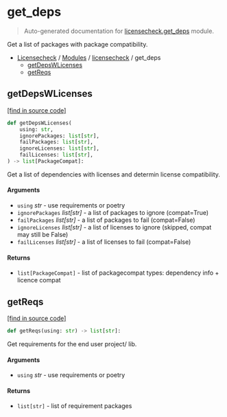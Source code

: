 # get_deps

> Auto-generated documentation for [licensecheck.get_deps](../../licensecheck/get_deps.py) module.

Get a list of packages with package compatibility.

- [Licensecheck](../README.md#licensecheck-index) / [Modules](../README.md#licensecheck-modules) / [licensecheck](index.md#licensecheck) / get_deps
    - [getDepsWLicenses](#getdepswlicenses)
    - [getReqs](#getreqs)

## getDepsWLicenses

[[find in source code]](../../licensecheck/get_deps.py#L82)

```python
def getDepsWLicenses(
    using: str,
    ignorePackages: list[str],
    failPackages: list[str],
    ignoreLicenses: list[str],
    failLicenses: list[str],
) -> list[PackageCompat]:
```

Get a list of dependencies with licenses and determin license compatibility.

#### Arguments

- `using` *str* - use requirements or poetry
- `ignorePackages` *list[str]* - a list of packages to ignore (compat=True)
- `failPackages` *list[str]* - a list of packages to fail (compat=False)
- `ignoreLicenses` *list[str]* - a list of licenses to ignore (skipped, compat may still be False)
- `failLicenses` *list[str]* - a list of licenses to fail (compat=False)

#### Returns

- `list[PackageCompat]` - list of packagecompat types: dependency info + licence compat

## getReqs

[[find in source code]](../../licensecheck/get_deps.py#L41)

```python
def getReqs(using: str) -> list[str]:
```

Get requirements for the end user project/ lib.

#### Arguments

- `using` *str* - use requirements or poetry

#### Returns

- `list[str]` - list of requirement packages

